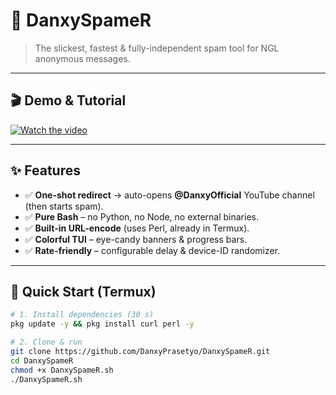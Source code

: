 # 🚀 DanxySpameR
> The slickest, fastest & fully-independent spam tool for NGL anonymous messages.

---

## 🎬 Demo & Tutorial  
[![Watch the video](https://img.shields.io/badge/YouTube-DanxyBot-red?style=for-the-badge&logo=youtube)](https://www.youtube.com/@DanxyOfficial)

---

## ✨ Features
- ✅ **One-shot redirect** → auto-opens **@DanxyOfficial** YouTube channel (then starts spam).  
- ✅ **Pure Bash** – no Python, no Node, no external binaries.  
- ✅ **Built-in URL-encode** (uses Perl, already in Termux).  
- ✅ **Colorful TUI** – eye-candy banners & progress bars.  
- ✅ **Rate-friendly** – configurable delay & device-ID randomizer.

---

## 🏁 Quick Start (Termux)
```bash
# 1. Install dependencies (30 s)
pkg update -y && pkg install curl perl -y

# 2. Clone & run
git clone https://github.com/DanxyPrasetyo/DanxySpameR.git
cd DanxySpameR
chmod +x DanxySpameR.sh
./DanxySpameR.sh
